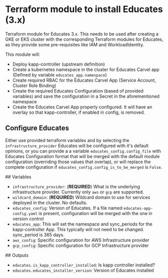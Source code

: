 # Terraform module to install Educates (3.x)

Terraform module for Educates 3.x. This needs to be used after creating a GKE or EKS cluster with the
corresponding Terraform modules for Educates, as they provide some pre-requisites like IAM and WorkloadIdentity.

This module will:

- Deploy kapp-controller (upstream definition)
- Create a kubernetes namespace in the cluster for Educates Carvel app (Defined by variable `educates_app.namespace`)
- Create required RBAC for the Educates Carvel App (Service Account, Cluster Role Binding)
- Create the required Educates Configuration (based of provided variables) and save the configuration in a Secret in the aforementioned namespace
- Create the Educates Carvel App properly configured. It will have an overlay so that kapp-controller, if enabled in config, is removed.

## Configure Educates

Either use provided terraform variables and by selecting the `infrastructure_provider` Educates will be configured with it's default opinions, or
you can provide a a variable `educates_config.config_file` with Educates Configuration format that will be merged with the default module configuration 
(overriding those values that overlap), or will replace the complete configuration if `educates_config.config_is_to_be_merged` is `False`.

## Variables

- `infrastructure_provider`: (__REQUIRED__) What is the underlying infrastructure provider. 
  Currently only `aws` or `gcp` are supported.
- `wildcard_domain`: (__REQUIRED__) Wildcard domain to use for services deployed in the cluster. No defaults.
- `educates_config`: Version of Educates. If a file named `educates-app-config.yaml` is present, configuration 
  will be merged with the one in version control
- `educates_app`: This will set the namespace and sync_periods for the kapp-controller App. 
  This typically will not need to be changed. sync_period is 365 days.
- `aws_config`: Specific configuration for AWS Infrastructure provider
- `gcp_config`: Specific configuration for GCP Infrastructure provider

## Outputs

- `educates.is_kapp_controller_installed`: Is kapp controller installed?
- `educates.educates_installer_version`: Version of Educates installed